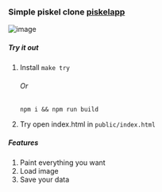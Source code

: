 ### Simple piskel clone [piskelapp](https://www.piskelapp.com/)

![image](https://user-images.githubusercontent.com/26417963/73493308-8c50a300-43c3-11ea-8dab-0b0193372205.png)

##### Try it out
1. Install
    ``` make try ``` 
    ###### Or
    ```
    npm i && npm run build
    ```
2. Try
   open index.html in ``` public/index.html ```

##### Features 
1. Paint everything you want 
2. Load image 
3. Save your data

